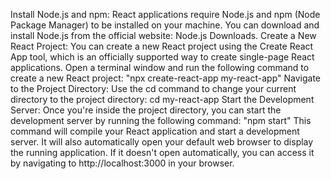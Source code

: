 Install Node.js and npm: React applications require Node.js and npm (Node Package Manager) to be installed on your machine. You can download and install Node.js from the official website: Node.js Downloads.
Create a New React Project: You can create a new React project using the Create React App tool, which is an officially supported way to create single-page React applications. Open a terminal window and run the following command to create a new React project:
"npx create-react-app my-react-app"
Navigate to the Project Directory: Use the cd command to change your current directory to the project directory:
cd my-react-app
Start the Development Server: Once you're inside the project directory, you can start the development server by running the following command:
"npm start" This command will compile your React application and start a development server. It will also automatically open your default web browser to display the running application. If it doesn't open automatically, you can access it by navigating to http://localhost:3000 in your browser.
